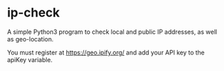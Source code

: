 # ip-check

A simple Python3 program to check local and public IP addresses, as well as geo-location.

You must register at https://geo.ipify.org/ and add your API key to the apiKey variable.
